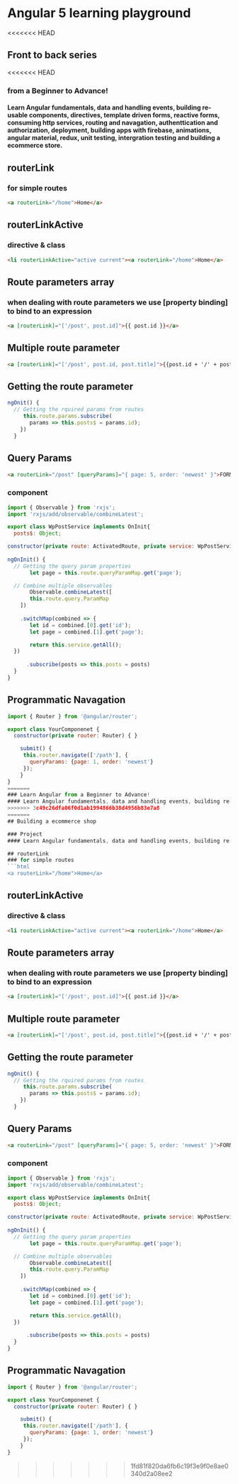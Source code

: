 #  Angular 5 learning playground
<<<<<<< HEAD
## Front to back series

<<<<<<< HEAD
### from a Beginner to Advance!
#### Learn Angular fundamentals, data and handling events, building re-usable components, directives, template driven forms, reactive forms, consuming http services, routing and navagation, authenttication and authorization, deployment, building apps with firebase, animations, angular material, redux, unit testing, intergration testing and building a ecommerce store.

## routerLink
### for simple routes 
```html
<a routerLink="/home">Home</a>
```
## routerLinkActive 
### directive & class
```html 
<li routerLinkActive="active current"><a routerLink="/home">Home</a>
```
## Route parameters array
### when dealing with route parameters we use [property binding] to bind to an expression

 ```html
 <a [routerLink]="['/post', post.id]">{{ post.id }}</a>  
```
## Multiple route parameter
 ```html
<a [routerLink]="['/post', post.id, post.title]">{{post.id + '/' + post.title }}</a>  

```

## Getting the route parameter
```typescript
ngOnit() {
  // Getting the rquired params from routes
     this.route.params.subscribe( 
       params => this.posts$ = params.id);
    })
  }
```
 ## Query Params
  ```html
 <a routerLink="/post" [queryParams]="{ page: 5, order: 'newest' }">FORM</a>  
```
### component
```javascript
import { Observable } from 'rxjs';
import 'rxjs/add/observable/combineLatest';

export class WpPostService implements OnInit{
  posts$: Object;

constructor(private route: ActivatedRoute, private service: WpPostService) {
 
ngOnInit() {
  // Getting the query param properties
       let page = this.route.queryParamMap.get('page');

  // Combine multiple observables
       Observable.combineLatest([
       this.route.query.ParamMap
    ]) 
    
    .switchMap(combined => {
       let id = combined.[0].get('id');
       let page = combined.[1].get('page');

       return this.service.getAll();
  })
      
      .subscribe(posts => this.posts = posts)
  }
}
```
## Programmatic Navagation
```javascript
import { Router } from '@angular/router';

export class YourComponenet {
  constructor(private router: Router) { }

    submit() {
     this.router.navigate(['/path'], {
       queryParams: {page: 1, order: 'newest'}
     });
    }
}
=======
### Learn Angular from a Beginner to Advance!
#### Learn Angular fundamentals, data and handling events, building re-usable components, directives, template driven forms, reactive forms, consuming http services, routing and navagation, authentication and authorization, deployment, building apps with firebase, animations, angular material, redux, unit testing, intergration testing and building a ecommerce store.
>>>>>>> 3c49c26dfa06f0d1ab1994866b38d4956b83e7a8
=======
## Building a ecommerce shop

### Project 
#### Learn Angular fundamentals, data and handling events, building re-usable components, directives, template driven forms, reactive forms, consuming http services, routing and navagation, authentication and authorization, deployment, building apps with firebase, animations, angular material, redux, unit testing, intergration testing and building a ecommerce store.

## routerLink
### for simple routes 
```html
<a routerLink="/home">Home</a>
```
## routerLinkActive 
### directive & class
```html 
<li routerLinkActive="active current"><a routerLink="/home">Home</a>
```
## Route parameters array
### when dealing with route parameters we use [property binding] to bind to an expression

 ```html
 <a [routerLink]="['/post', post.id]">{{ post.id }}</a>  
```
## Multiple route parameter
 ```html
<a [routerLink]="['/post', post.id, post.title]">{{post.id + '/' + post.title }}</a>  

```

## Getting the route parameter
```typescript
ngOnit() {
  // Getting the rquired params from routes
     this.route.params.subscribe( 
       params => this.posts$ = params.id);
    })
  }
```
 ## Query Params
  ```html
 <a routerLink="/post" [queryParams]="{ page: 5, order: 'newest' }">FORM</a>  
```
### component
```javascript
import { Observable } from 'rxjs';
import 'rxjs/add/observable/combineLatest';

export class WpPostService implements OnInit{
  posts$: Object;

constructor(private route: ActivatedRoute, private service: WpPostService) {
 
ngOnInit() {
  // Getting the query param properties
       let page = this.route.queryParamMap.get('page');

  // Combine multiple observables
       Observable.combineLatest([
       this.route.query.ParamMap
    ]) 
    
    .switchMap(combined => {
       let id = combined.[0].get('id');
       let page = combined.[1].get('page');

       return this.service.getAll();
  })
      
      .subscribe(posts => this.posts = posts)
  }
}
```
## Programmatic Navagation
```javascript
import { Router } from '@angular/router';

export class YourComponenet {
  constructor(private router: Router) { }

    submit() {
     this.router.navigate(['/path'], {
       queryParams: {page: 1, order: 'newest'}
     });
    }
}
```


>>>>>>> 1fd81f820da6fb6c19f3e9f0e8ae0340d2a08ee2

